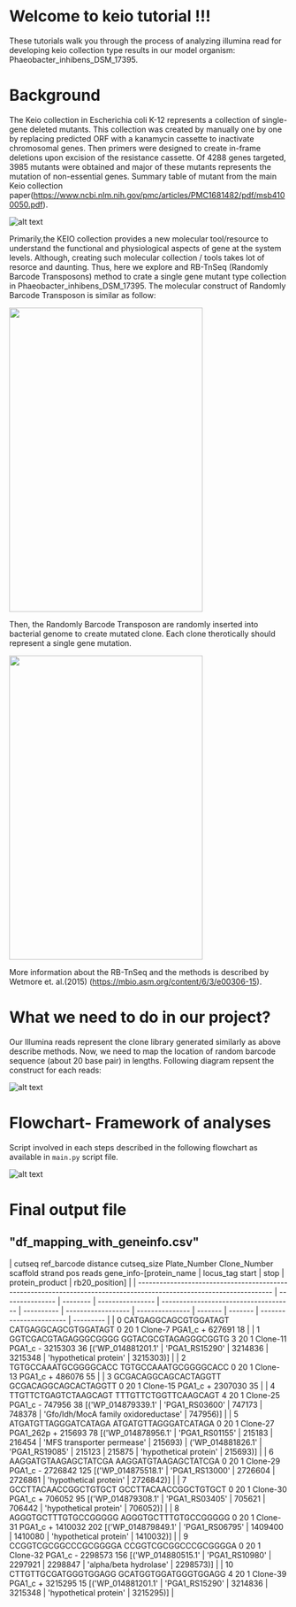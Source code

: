 # Welcome to keio tutorial !!!
These tutorials walk you through the process of analyzing illumina read for developing keio collection type results in our model organism: Phaeobacter_inhibens_DSM_17395. 


# Background

The Keio collection in  Escherichia coli K-12 represents  a collection of single-gene deleted mutants. This collection was created by manually one by one by replacing predicted ORF with a kanamycin cassette to inactivate chromosomal genes. Then primers were designed to create in-frame deletions upon excision of the resistance cassette. Of 4288 genes targeted, 3985 mutants were obtained and major of these mutants represents the mutation of non-essential genes. Summary table of mutant from the main Keio collection paper(https://www.ncbi.nlm.nih.gov/pmc/articles/PMC1681482/pdf/msb4100050.pdf).

![alt text](https://github.com/ravinpoudel/keio/blob/master/KEIO_mutant_summary.png)


Primarily,the KEIO collection provides a new molecular tool/resource to understand the functional and physiological aspects of gene at the system levels. 
Although, creating such molecular collection / tools takes lot of resorce and daunting. Thus, here we explore and RB-TnSeq (Randomly Barcode Transposons) method to crate a single gene mutant type collection in Phaeobacter_inhibens_DSM_17395. The molecular construct of Randomly Barcode Transposon is similar as follow:

<img src="https://github.com/ravinpoudel/keio/blob/master/RbTransposon.png" align="center" height="550" width="350"/>
 

Then, the Randomly Barcode Transposon are randomly inserted into bacterial genome to create mutated clone. Each clone therotically should represent a single gene mutation. 
 

<img src="https://github.com/ravinpoudel/keio/blob/master/RB_Clone.png" align="center" height="550" width="350" />

More information about the RB-TnSeq and the methods is described by Wetmore et. al.(2015) (https://mbio.asm.org/content/6/3/e00306-15).


# What we need to do in our project?
Our Illumina reads represent the clone library generated similarly as above describe methods. Now, we need to map the location of random barcode sequence (about 20 base pair) in lengths. Following diagram repsent the construct for each reads:

![alt text](https://github.com/ravinpoudel/keio/blob/master/keio.png)


# Flowchart- Framework of analyses
Script involved in each steps described in the following flowchart as available in `main.py` script file.  

![alt text](https://github.com/ravinpoudel/keio/blob/master/Keio_Flowchart.png)



# Final output file
## "df_mapping_with_geneinfo.csv"
| 	cutseq	ref_barcode	distance	cutseq_size	Plate_Number	Clone_Number	scaffold	strand	pos	reads	gene_info-[protein_name | locus_tag start |  stop    |  protein_product |  rb20_position]                       |
| -------------------------------------------------------------------------------------------------------------------- | --------------- | -------- | ---------------- | ------------------------------------- | ---------- | ------------------ | --------------- | ------- | ------- | ----------------------- | --------- |
| 0	CATGAGGCAGCGTGGATAGT	CATGAGGCAGCGTGGATAGT	0	20	1	Clone-7	PGA1_c	+	627691	18	                                       |
| 1	GGTCGACGTAGAGGGCGGGG	GGTACGCGTAGAGGGCGGTG	3	20	1	Clone-11	PGA1_c	-	3215303	36	[('WP_014881201.1'                   |  'PGA1_RS15290' |  3214836 |  3215348         |  'hypothetical protein'               |  3215303)] |
| 2	TGTGCCAAATGCGGGGCACC	TGTGCCAAATGCGGGGCACC	0	20	1	Clone-13	PGA1_c	+	486076	55	                                      |
| 3	GCGACAGGCAGCACTAGGTT	GCGACAGGCAGCACTAGGTT	0	20	1	Clone-15	PGA1_c	+	2307030	35	                                     |
| 4	TTGTTCTGAGTCTAAGCAGT	TTTGTTCTGGTTCAAGCAGT	4	20	1	Clone-25	PGA1_c	-	747956	38	[('WP_014879339.1'                    |  'PGA1_RS03600' |  747173  |  748378          |  'Gfo/Idh/MocA family oxidoreductase' |  747956)]  |
| 5	ATGATGTTAGGGATCATAGA	ATGATGTTAGGGATCATAGA	0	20	1	Clone-27	PGA1_262p	+	215693	78	[('WP_014878956.1'                 |  'PGA1_RS01155' |  215183  |  216454          |  'MFS transporter permease'           |  215693)   |  ('WP_014881826.1' |  'PGA1_RS19085' |  215123 |  215875 |  'hypothetical protein' |  215693)] |
| 6	AAGGATGTAAGAGCTATCGA	AAGGATGTAAGAGCTATCGA	0	20	1	Clone-29	PGA1_c	-	2726842	125	[('WP_014875518.1'                  |  'PGA1_RS13000' |  2726604 |  2726861         |  'hypothetical protein'               |  2726842)] |
| 7	GCCTTACAACCGGCTGTGCT	GCCTTACAACCGGCTGTGCT	0	20	1	Clone-30	PGA1_c	+	706052	95	[('WP_014879308.1'                    |  'PGA1_RS03405' |  705621  |  706442          |  'hypothetical protein'               |  706052)]  |
| 8	AGGGTGCTTTGTGCCGGGGG	AGGGTGCTTTGTGCCGGGGG	0	20	1	Clone-31	PGA1_c	+	1410032	202	[('WP_014879849.1'                  |  'PGA1_RS06795' |  1409400 |  1410080         |  'hypothetical protein'               |  1410032)] |
| 9	CCGGTCGCGGCCCGCGGGGA	CCGGTCGCGGCCCGCGGGGA	0	20	1	Clone-32	PGA1_c	-	2298573	156	[('WP_014880515.1'                  |  'PGA1_RS10980' |  2297921 |  2298847         |  'alpha/beta hydrolase'               |  2298573)] |
| 10	CTTGTTGCGATGGGTGGAGG	GCATGGTGGATGGGTGGAGG	4	20	1	Clone-39	PGA1_c	+	3215295	15	[('WP_014881201.1'                  |  'PGA1_RS15290' |  3214836 |  3215348         |  'hypothetical protein'               |  3215295)] |

